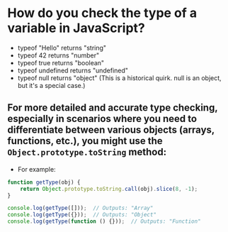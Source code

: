 # How do you check the type of a variable in JavaScript?

- typeof "Hello" returns "string"
- typeof 42 returns "number"
- typeof true returns "boolean"
- typeof undefined returns "undefined"
- typeof null returns "object" (This is a historical quirk. null is an object, but it's a special case.)



## For more detailed and accurate type checking, especially in scenarios where you need to differentiate between various objects (arrays, functions, etc.), you might use the `Object.prototype.toString`  method:

- For example:
```javascript
function getType(obj) {
    return Object.prototype.toString.call(obj).slice(8, -1);
}

console.log(getType([]));  // Outputs: "Array"
console.log(getType({}));  // Outputs: "Object"
console.log(getType(function () {}));  // Outputs: "Function"
```


